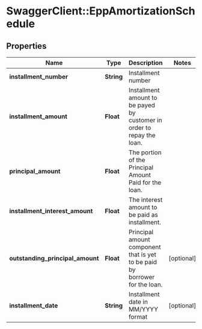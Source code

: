 # SwaggerClient::EppAmortizationSchedule

## Properties
Name | Type | Description | Notes
------------ | ------------- | ------------- | -------------
**installment_number** | **String** | Installment number | 
**installment_amount** | **Float** | Installment amount to be payed by customer in order to repay the loan. | 
**principal_amount** | **Float** |  The portion of the Principal Amount Paid for the loan. | 
**installment_interest_amount** | **Float** | The interest  amount to be paid as installment. | 
**outstanding_principal_amount** | **Float** | Principal amount component that is yet to be paid by borrower for the loan. | [optional] 
**installment_date** | **String** | Installment date in  MM/YYYY format | [optional] 

